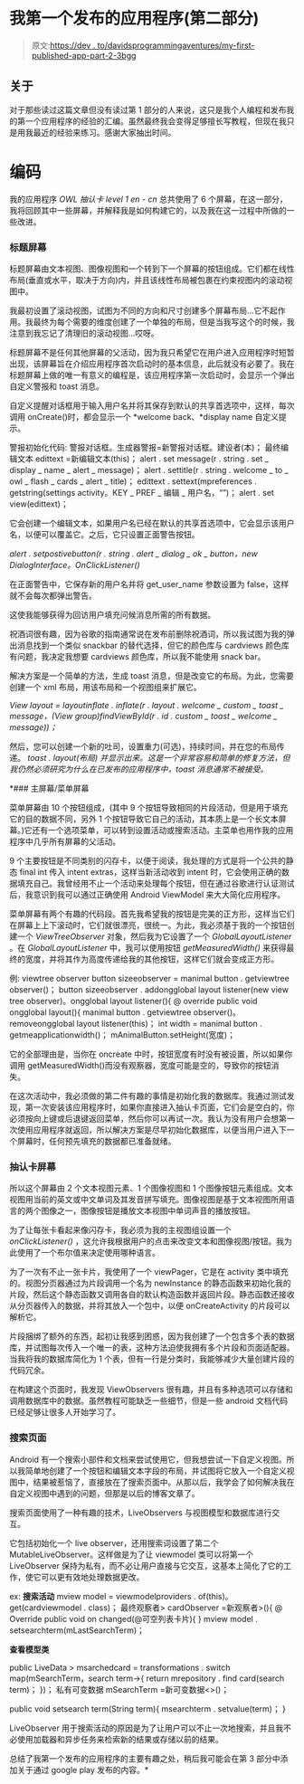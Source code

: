 # 我第一个发布的应用程序(第二部分)

> 原文:[https://dev . to/davidsprogrammingaventures/my-first-published-app-part-2-3bgg](https://dev.to/davidsprogrammingadventures/my-first-published-app-part-2-3bgg)

## [](#about)关于

对于那些读过这篇文章但没有读过第 1 部分的人来说，这只是我个人编程和发布我的第一个应用程序的经验的汇编。虽然最终我会变得足够擅长写教程，但现在我只是用我最近的经验来练习。感谢大家抽出时间。

# [](#coding)编码

我的应用程序 *OWL 抽认卡 level 1 en - cn* 总共使用了 6 个屏幕，在这一部分，我将回顾其中一些屏幕，并解释我是如何构建它的，以及我在这一过程中所做的一些改进。

### [](#title-screen)标题屏幕

标题屏幕由文本视图、图像视图和一个转到下一个屏幕的按钮组成。它们都在线性布局(垂直或水平，取决于方向)内，并且该线性布局被包裹在约束视图内的滚动视图中。

我最初设置了滚动视图，试图为不同的方向和尺寸创建多个屏幕布局...它不起作用。我最终为每个需要的维度创建了一个单独的布局，但是当我写这个的时候，我注意到我忘记了清理旧的滚动视图...哎呀。

标题屏幕不是任何其他屏幕的父活动，因为我只希望它在用户进入应用程序时短暂出现，该屏幕旨在介绍应用程序首次启动时的基本信息，此后就没有必要了。我在标题屏幕上做的唯一有意义的编程是，该应用程序第一次启动时，会显示一个弹出自定义警报和 toast 消息。

自定义提醒对话框用于输入用户名并将其保存到默认的共享首选项中，这样，每次调用 onCreate()时，都会显示一个 *welcome back、*display name 自定义提示。

警报初始化代码:
警报对话框。生成器警报=新警报对话框。建设者(本)；
最终编辑文本 edittext =新编辑文本(this)；
alert . set message(r . string . set _ display _ name _ alert _ message)；
alert . settitle(r . string . welcome _ to _ owl _ flash _ cards _ alert _ title)；
edittext . settext(mpreferences . getstring(settings activity。KEY _ PREF _ 编辑 _ 用户名，“”)；
alert . set view(edittext)；

它会创建一个编辑文本，如果用户名已经在默认的共享首选项中，它会显示该用户名，以便可以覆盖它。之后，它只设置正面警告按钮。

*alert . setpostivebutton(r . string . alert _ dialog _ ok _ button，new DialogInterface。OnClickListener()*

在正面警告中，它保存新的用户名并将 get_user_name 参数设置为 false，这样就不会每次都弹出警告。

这使我能够获得为回访用户填充问候消息所需的所有数据。

祝酒词很有趣，因为谷歌的指南通常说在发布前删除祝酒词，所以我试图为我的弹出消息找到一个类似 snackbar 的替代选择，但它的颜色库与 cardviews 颜色库有问题，我决定我想要 cardviews 颜色库，所以我不能使用 snack bar。

解决方案是一个简单的方法，生成 toast 消息，但是改变它的布局。为此，您需要创建一个 xml 布局，用该布局和一个视图组来扩展它。

*View layout = layoutinflate . inflate(r . layout . welcome _ custom _ toast _ message，(View group)findViewById(r . id . custom _ toast _ welcome _ message))；*

然后，您可以创建一个新的吐司，设置重力(可选)，持续时间，并在您的布局传递。
*toast . layout(布局)
并显示出来。这是一个非常容易和简单的修复方法，但我仍然必须研究为什么在已发布的应用程序中，toast 消息通常不被接受。*

 *### [](#main-screenmenu-screen)主屏幕/菜单屏幕

菜单屏幕由 10 个按钮组成，(其中 9 个按钮导致相同的片段活动，但是用于填充它的目的数据不同，另外 1 个按钮导致它自己的活动，其本质上是一个长文本屏幕。)它还有一个选项菜单，可以转到设置活动或搜索活动。主菜单也用作我的应用程序中几乎所有屏幕的父活动。

9 个主要按钮是不同类别的闪存卡，以便于阅读，我处理的方式是将一个公共的静态 final int 传入 intent extras，这样当新活动收到 intent 时，它会使用正确的数据填充自己。我曾经用不止一个活动来处理每个按钮，但在通过谷歌进行认证测试后，我意识到我可以通过正确使用 Android ViewModel 来大大简化应用程序。

菜单屏幕有两个有趣的代码段。首先我希望我的按钮是完美的正方形，这样当它们在屏幕上上下滚动时，它们就很漂亮，很统一。为此，我必须基于我的一个按钮创建一个 *ViewTreeObserver* 对象，然后我为它设置了一个 *GlobalLayoutListener* 。在 *GlobalLayoutListener* 中，我可以使用按钮 *getMeasuredWidth()* 来获得最终的宽度，并将其作为高度传递给我的其他按钮，这样它们就会变成正方形。

例:
viewtree observer button sizeeobserver = manimal button . getviewtree observer()；
button sizeeobserver . addongglobal layout listener(new view tree observer)。ongglobal layout listener(){
@ override
public void ongglobal layout(){
manimal button . getviewtree observer()。removeongglobal layout listener(this)；
int width = manimal button . getmeapplicationwidth()；
mAnimalButton.setHeight(宽度)；

它的全部理由是，当你在 oncreate 中时，按钮宽度有时没有被设置，所以如果你调用 getMeasuredWidth()而没有观察器，宽度可能是空的，导致你的按钮消失。

在这次活动中，我必须做的第二件有趣的事情是初始化我的数据库。我通过测试发现，第一次安装该应用程序时，如果你直接进入抽认卡页面，它们会是空白的，你必须按向上键或后退键返回菜单，然后你可以再试一次。我认为没有用户会想第一次使用应用程序就返回，所以解决方案是尽早初始化数据库，以便当用户进入下一个屏幕时，任何预先填充的数据都已准备就绪。

### [](#flashcard-screen)抽认卡屏幕

所以这个屏幕由 2 个文本视图元素、1 个图像视图和 1 个图像按钮元素组成。文本视图用当前的英文或中文单词及其发音拼写填充。图像视图是基于文本视图所用语言的两个图像之一，图像按钮是播放文本视图中单词声音的播放按钮。

为了让每张卡看起来像闪存卡，我必须为我的主视图组设置一个 *onClickListener()* ，这允许我根据用户的点击来改变文本和图像视图/按钮。我为此使用了一个布尔值来决定使用哪种语言。

为了一次有不止一张卡片，我使用了一个 viewPager，它是在 activity 类中填充的。视图分页器通过为片段调用一个名为 newInstance 的静态函数来初始化我的片段，然后这个静态函数又调用各自的默认构造函数并返回片段。静态函数还接收从分页器传入的数据，并将其放入一个包中，以便 onCreateActivity 的片段可以解析它。

片段捆绑了额外的东西，起初让我感到困惑，因为我创建了一个包含多个表的数据库，并试图每次传入一个唯一的表，这种方法迫使我拥有多个片段和页面适配器。当我将我的数据库简化为 1 个表，但有一行是分类时，我能够减少大量创建片段的代码冗余。

在构建这个页面时，我发现 ViewObservers 很有趣，并且有多种选项可以存储和调用数据库中的数据。虽然教程可能缺乏一些细节，但是一些 android 文档代码已经足够让很多人开始学习了。

### [](#search-page)搜索页面

Android 有一个搜索小部件和文档来尝试使用它，但我想尝试一下自定义视图。所以我简单地创建了一个按钮和编辑文本字段的布局，并试图将它放入一个自定义视图中，结果被惹恼了，直接放在了搜索页面中。从那以后，我学会了如何解决我在自定义视图中遇到的问题，但那是以后的博客文章了。

搜索页面使用了一种有趣的技术，LiveObservers 与视图模型和数据库进行交互。

它包括初始化一个 live observer，还用搜索词设置了第二个 MutableLiveObserver。这样做是为了让 viewmodel 类可以将第一个 LiveObserver 保持为私有，而不必让用户直接与它交互，这基本上简化了它的工作，使它可以更有效地处理数据更改。

ex: **搜索活动**
mview model = viewmodelproviders . of(this)。get(cardviewmodel . class)；
最终观察者> cardObserver =新观察者>(){
@ Override
public void on changed(@可空列表卡片){ }
mview model . setsearchterm(mLastSearchTerm)；

**查看模型类**

public LiveData > msarchedcard =
transformations . switch map(mSearchTerm，search term->{
return mrepository . find card(search term)；
})；
私有可变数据 mSearchTerm =新可变数据<>()；

public void setsearch term(String term){
msearchterm . setvalue(term)；
}

LiveObserver 用于搜索活动的原因是为了让用户可以不止一次地搜索，并且我不必使用加载器和异步任务来检索新的结果或存储以前的结果。

总结了我第一个发布的应用程序的主要有趣之处，稍后我可能会在第 3 部分中添加关于通过 google play 发布的内容。*